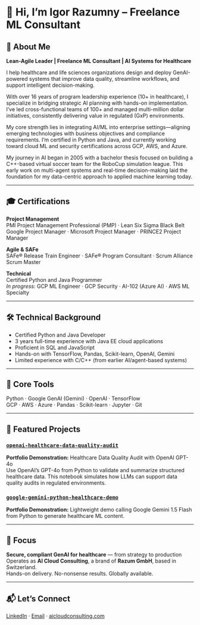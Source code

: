 # 👋 Hi, I’m Igor Razumny – Freelance ML Consultant

## 👤 About Me

**Lean-Agile Leader | Freelance ML Consultant | AI Systems for Healthcare**

I help healthcare and life sciences organizations design and deploy GenAI-powered systems that improve data quality, streamline workflows, and support intelligent decision-making.

With over 16 years of program leadership experience (10+ in healthcare), I specialize in bridging strategic AI planning with hands-on implementation. I’ve led cross-functional teams of 100+ and managed multi-million dollar initiatives, consistently delivering value in regulated (GxP) environments.

My core strength lies in integrating AI/ML into enterprise settings—aligning emerging technologies with business objectives and compliance requirements. I’m certified in Python and Java, and currently working toward cloud ML and security certifications across GCP, AWS, and Azure.

My journey in AI began in 2005 with a bachelor thesis focused on building a C++-based virtual soccer team for the RoboCup simulation league. This early work on multi-agent systems and real-time decision-making laid the foundation for my data-centric approach to applied machine learning today.

---

## 🎓 Certifications

**Project Management**  
PMI Project Management Professional (PMP) · Lean Six Sigma Black Belt  
Google Project Manager · Microsoft Project Manager · PRINCE2 Project Manager

**Agile & SAFe**  
SAFe® Release Train Engineer · SAFe® Program Consultant · Scrum Alliance Scrum Master

**Technical**  
Certified Python and Java Programmer  
*In progress*: GCP ML Engineer · GCP Security · AI-102 (Azure AI) · AWS ML Specialty

---

## 🛠 Technical Background

- Certified Python and Java Developer  
- 3 years full-time experience with Java EE cloud applications  
- Proficient in SQL and JavaScript  
- Hands-on with TensorFlow, Pandas, Scikit-learn, OpenAI, Gemini  
- Limited experience with C/C++ (from earlier AI/agent-based systems)

---

## 🔧 Core Tools

Python · Google GenAI (Gemini) · OpenAI · TensorFlow  
GCP · AWS · Azure · Pandas · Scikit-learn · Jupyter · Git

---

## 📂 Featured Projects

### [`openai-healthcare-data-quality-audit`](https://github.com/yourusername/openai-healthcare-data-quality-audit)
**Portfolio Demonstration:** Healthcare Data Quality Audit with OpenAI GPT-4o  
Use OpenAI’s GPT-4o from Python to validate and summarize structured healthcare data. This notebook simulates how LLMs can support data quality audits in regulated environments.

### [`google-gemini-python-healthcare-demo`](https://github.com/yourusername/google-gemini-python-healthcare-demo)
**Portfolio Demonstration:** Lightweight demo calling Google Gemini 1.5 Flash from Python to generate healthcare ML content.

---

## 🧭 Focus

**Secure, compliant GenAI for healthcare** — from strategy to production  
Operates as **AI Cloud Consulting**, a brand of **Razum GmbH**, based in Switzerland.  
Hands-on delivery. No-nonsense results. Globally available.

---

## 📬 Let’s Connect

[LinkedIn](https://www.linkedin.com/in/igorrazumny) · [Email](mailto:your.email@example.com) · [aicloudconsulting.com](https://aicloudconsulting.com)
